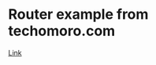 # Router example from techomoro.com

[Link](https://www.techomoro.com/how-to-create-a-multi-page-website-with-react-in-5-minutes/?unapproved=26043&moderation-hash=aa023e45579af24f4b19b0350fc07342#comment-26043)


